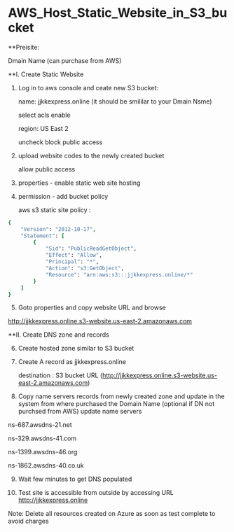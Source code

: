 # AWS_Host_Static_Website_in_S3_bucket

**Preisite:

Dmain Name (can purchase from AWS)


**I. Create Static Website

1) Log in to aws console and ceate new S3 bucket:

   name: jjkkexpress.online (it should be smililar to your Dmain Nsme)

   select acls enable

   region: US East 2

   uncheck block public access


2) upload website codes to the newly created bucket

   allow public access
   
3) properties - enable static web site hosting

4) permission - add bucket policy

   aws s3 static site policy :
   
```ruby
{
    "Version": "2012-10-17",
    "Statement": [
        {
            "Sid": "PublicReadGetObject",
            "Effect": "Allow",
            "Principal": "*",
            "Action": "s3:GetObject",
            "Resource": "arn:aws:s3:::jjkkexpress.online/*"
        }
    ]
}
```

5) Goto properties and copy website URL and browse

http://jjkkexpress.online.s3-website.us-east-2.amazonaws.com


**II. Create DNS zone and records

6) Create hosted zone similar to S3 bucket

7) Create A record as jjkkexpress.online

   destination : S3 bucket URL (http://jjkkexpress.online.s3-website.us-east-2.amazonaws.com)

8) Copy name servers records from newly created zone and update in the system from where purchased the Domain Name  (optional if DN not purchsed from AWS)
update name servers 

ns-687.awsdns-21.net

ns-329.awsdns-41.com

ns-1399.awsdns-46.org

ns-1862.awsdns-40.co.uk


9) Wait few minutes to get DNS populated

10) Test site is accessible from outside by accessing URL http://jjkkexpress.online


Note: Delete all resources created on Azure as soon as test complete to avoid charges

